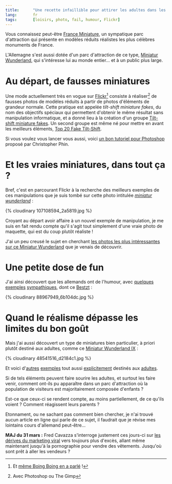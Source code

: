```yaml
---
title:      "Une recette infaillible pour attirer les adultes dans les parcs d'attraction ?"
lang:       fr
tags:       [loisirs, photo, fail, humour, Flickr]
---
```


Vous connaissez peut-être [France Miniature](http://www.franceminiature.com/), un sympatique parc d'attraction qui présente en modèles réduits réalistes les plus célèbres monuments de France.

L'Allemagne s'est aussi dotée d'un parc d'attraction de ce type, [Miniatur Wunderland](http://www.miniatur-wunderland.de/), qui s'intéresse lui au monde entier... et à un public plus large.

# Au départ, de fausses miniatures

Une mode actuellement très en vogue sur [Flickr](/tags/flickr.html)[^1] consiste à réaliser[^2] de fausses photos de modèles réduits à partir de photos d'éléments de grandeur normale. Cette pratique est appelée *tilt-shift miniature fakes*, du nom des objectifs spéciaux qui permettent d'obtenir le même résultat sans manipulation informatique, et a donné lieu à la création d'un groupe [Tilt-shift miniature fakes](https://www.flickr.com/groups/59319377@N00/). Un second groupe est même né pour mettre en avant les meilleurs éléments, [Top 20 Fake Tilt-Shift](https://www.flickr.com/groups/top20faketiltshift/).

Si vous voulez vous lancer vous aussi, voici [un bon tutoriel pour Photoshop](http://recedinghairline.co.uk/tutorials/fakemodel/) proposé par Christopher Phin.

# Et les vraies miniatures, dans tout ça ?

Bref, c'est en parcourant Flickr à la recherche des meilleurs exemples de ces manipulations que je suis tombé sur cette photo intitulée *[miniatur wunderland](https://www.flickr.com/photos/wvs/107108594/)* :

{% cloudinary 107108594_2a5819.jpg %}

Croyant au départ avoir affaire à un nouvel exemple de manipulation, je me suis en fait rendu compte qu'il s'agit tout simplement d'une vraie photo de maquette, qui est du coup plutôt réaliste !

J'ai un peu creusé le sujet en cherchant [les photos les plus intéressantes sur ce Miniatur Wunderland](https://www.flickr.com/photos/tags/miniaturwunderland/interesting/) que je venais de découvrir.

# Une petite dose de fun

J'ai ainsi découvert que les allemands ont de l'humour, avec [quelques](https://www.flickr.com/photos/barttc/51132903/) [exemples](https://www.flickr.com/photos/barttc/51133175/) [sympathiques](http://www.freakydog.de/galerie/bild/166/), dont ce [Bestzt](https://www.flickr.com/photos/effpunkt/88967949/) :

{% cloudinary 88967949_6b104dc.jpg %}

# Quand le réalisme dépasse les limites du bon goût

Mais j'ai aussi découvert un type de miniatures bien particulier, à priori plutôt destiné aux adultes, comme ce [Miniatur Wunderland IX](https://www.flickr.com/photos/gullideckel/48541516/) :

{% cloudinary 48541516_d2184c1.jpg %}

Et voici d'[autres](https://www.flickr.com/photos/gullideckel/48541518/) [exemples](https://www.flickr.com/photos/gullideckel/48541517/) tout aussi [explicitement](https://www.flickr.com/photos/barttc/51132448/) destinés aux [adultes](https://www.flickr.com/photos/oandreas/1145708/).

Si de tels éléments peuvent faire sourire les adultes, et surtout les faire venir, comment ont-ils pu apparaître dans un parc d'attraction où la population de visiteurs est majoritairement composée d'enfants ?

Est-ce que ceux-ci se rendent compte, au moins partiellement, de ce qu'ils voient ? Comment réagissent leurs parents ?

Etonnament, ou ne sachant pas comment bien chercher, je n'ai trouvé aucun article en ligne qui parle de ce sujet, il faudrait que je révise mes lointains cours d'allemand peut-être...

**MAJ du 31 mars :** Fred Cavazza s'interroge justement ces jours-ci sur [les dérives du marketing viral](http://www.fredcavazza.net/index.php?2006/03/29/1111-les-derives-du-marketing-viral) vers toujours plus d'excès, allant même maintenant jusqu'à la pornographie pour vendre des vêtements. Jusqu'où sont prêt à aller les vendeurs ?


[^1]: Et [même Boing Boing en a parlé](http://www.boingboing.net/2006/02/27/fake_tilt_shift_phot.html) !

[^2]: Avec Photoshop ou The Gimp

